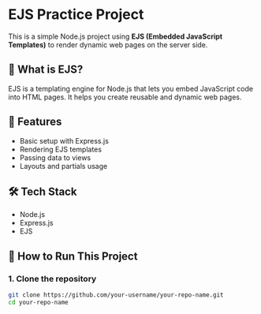 # EJS Practice Project

This is a simple Node.js project using **EJS (Embedded JavaScript Templates)** to render dynamic web pages on the server side.

## 📌 What is EJS?

EJS is a templating engine for Node.js that lets you embed JavaScript code into HTML pages. It helps you create reusable and dynamic web pages.

## 📁 Features

- Basic setup with Express.js
- Rendering EJS templates
- Passing data to views
- Layouts and partials usage

## 🛠️ Tech Stack

- Node.js
- Express.js
- EJS

## 🚀 How to Run This Project

### 1. Clone the repository

```bash
git clone https://github.com/your-username/your-repo-name.git
cd your-repo-name
